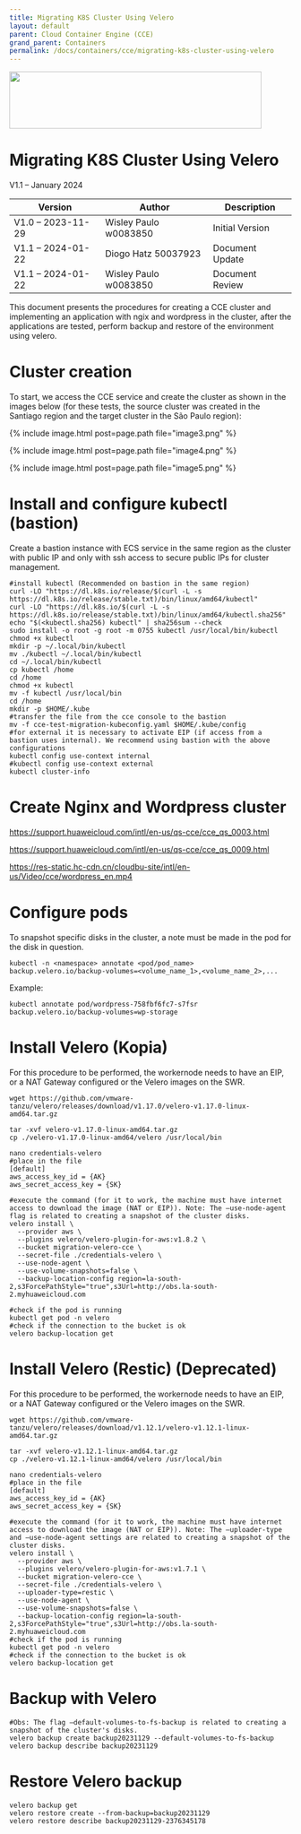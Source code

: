 ```yaml
---
title: Migrating K8S Cluster Using Velero
layout: default
parent: Cloud Container Engine (CCE)
grand_parent: Containers
permalink: /docs/containers/cce/migrating-k8s-cluster-using-velero
---
```

<img width="450px" height="102px" src="https://console-static.huaweicloud.com/static/authui/20210202115135/public/custom/images/logo-en.svg">

# Migrating K8S Cluster Using Velero

V1.1 – January 2024

| **Version**       | **Author**            | **Description**          |
| ----------------- | --------------------- | ------------------------ |
| V1.0 – 2023-11-29 | Wisley Paulo w0083850 | Initial Version          |
| V1.1 – 2024-01-22 | Diogo Hatz 50037923   | Document Update          |
| V1.1 – 2024-01-22 | Wisley Paulo w0083850 | Document Review          |

This document presents the procedures for creating a CCE cluster and
implementing an application with ngix and wordpress in the cluster, after
the applications are tested, perform backup and restore of the environment
using velero.

# Cluster creation

To start, we access the CCE service and create the cluster as shown in the images below (for these tests, the source cluster was created in the Santiago region and the target cluster in the São Paulo region):

{% include image.html post=page.path file="image3.png" %}

{% include image.html post=page.path file="image4.png" %}

{% include image.html post=page.path file="image5.png" %}

# Install and configure kubectl (bastion)

Create a bastion instance with ECS service in the same region as the
cluster with public IP and only with ssh access to secure public IPs
for cluster management.

```shell
#install kubectl (Recommended on bastion in the same region)
curl -LO "https://dl.k8s.io/release/$(curl -L -s https://dl.k8s.io/release/stable.txt)/bin/linux/amd64/kubectl"
curl -LO "https://dl.k8s.io/$(curl -L -s https://dl.k8s.io/release/stable.txt)/bin/linux/amd64/kubectl.sha256"
echo "$(<kubectl.sha256) kubectl" | sha256sum --check
sudo install -o root -g root -m 0755 kubectl /usr/local/bin/kubectl
chmod +x kubectl
mkdir -p ~/.local/bin/kubectl
mv ./kubectl ~/.local/bin/kubectl
cd ~/.local/bin/kubectl
cp kubectl /home
cd /home
chmod +x kubectl
mv -f kubectl /usr/local/bin
cd /home
mkdir -p $HOME/.kube
#transfer the file from the cce console to the bastion
mv -f cce-test-migration-kubeconfig.yaml $HOME/.kube/config
#for external it is necessary to activate EIP (if access from a bastion uses internal). We recommend using bastion with the above configurations
kubectl config use-context internal
#kubectl config use-context external
kubectl cluster-info
```

# Create Nginx and Wordpress cluster

<https://support.huaweicloud.com/intl/en-us/qs-cce/cce_qs_0003.html>

<https://support.huaweicloud.com/intl/en-us/qs-cce/cce_qs_0009.html>

<https://res-static.hc-cdn.cn/cloudbu-site/intl/en-us/Video/cce/wordpress_en.mp4>

# Configure pods

To snapshot specific disks in the cluster, a note must be made in the pod for the disk in question.

```shell
kubectl -n <namespace> annotate <pod/pod_name> backup.velero.io/backup-volumes=<volume_name_1>,<volume_name_2>,...
```

Example:

```shell
kubectl annotate pod/wordpress-758fbf6fc7-s7fsr backup.velero.io/backup-volumes=wp-storage
```

# Install Velero (Kopia)

For this procedure to be performed, the workernode needs to have an EIP, or
a NAT Gateway configured or the Velero images on the SWR.

```shell
wget https://github.com/vmware-tanzu/velero/releases/download/v1.17.0/velero-v1.17.0-linux-amd64.tar.gz

tar -xvf velero-v1.17.0-linux-amd64.tar.gz
cp ./velero-v1.17.0-linux-amd64/velero /usr/local/bin

nano credentials-velero
#place in the file
[default]
aws_access_key_id = {AK}
aws_secret_access_key = {SK}

#execute the command (for it to work, the machine must have internet access to download the image (NAT or EIP)). Note: The –use-node-agent flag is related to creating a snapshot of the cluster disks.
velero install \
  --provider aws \
  --plugins velero/velero-plugin-for-aws:v1.8.2 \
  --bucket migration-velero-cce \
  --secret-file ./credentials-velero \
  --use-node-agent \
  --use-volume-snapshots=false \
  --backup-location-config region=la-south-2,s3ForcePathStyle="true",s3Url=http://obs.la-south-2.myhuaweicloud.com

#check if the pod is running
kubectl get pod -n velero
#check if the connection to the bucket is ok
velero backup-location get
```

# Install Velero (Restic) (Deprecated)

For this procedure to be performed, the workernode needs to have an EIP, or
a NAT Gateway configured or the Velero images on the SWR.

```shell
wget https://github.com/vmware-tanzu/velero/releases/download/v1.12.1/velero-v1.12.1-linux-amd64.tar.gz

tar -xvf velero-v1.12.1-linux-amd64.tar.gz
cp ./velero-v1.12.1-linux-amd64/velero /usr/local/bin

nano credentials-velero
#place in the file
[default]
aws_access_key_id = {AK}
aws_secret_access_key = {SK}

#execute the command (for it to work, the machine must have internet access to download the image (NAT or EIP)). Note: The –uploader-type and –use-node-agent settings are related to creating a snapshot of the cluster disks.
velero install \
  --provider aws \
  --plugins velero/velero-plugin-for-aws:v1.7.1 \
  --bucket migration-velero-cce \
  --secret-file ./credentials-velero \
  --uploader-type=restic \
  --use-node-agent \
  --use-volume-snapshots=false \
  --backup-location-config region=la-south-2,s3ForcePathStyle="true",s3Url=http://obs.la-south-2.myhuaweicloud.com
#check if the pod is running
kubectl get pod -n velero
#check if the connection to the bucket is ok
velero backup-location get
```

# Backup with Velero

```shell
#Obs: The flag –default-volumes-to-fs-backup is related to creating a snapshot of the cluster's disks.
velero backup create backup20231129 --default-volumes-to-fs-backup
velero backup describe backup20231129
```

# Restore Velero backup

```shell
velero backup get
velero restore create --from-backup=backup20231129
velero restore describe backup20231129-2376345178
```
